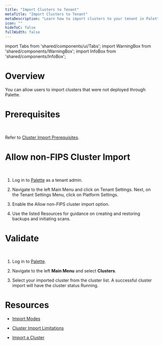 ```yaml
---
title: "Import Clusters to Tenant"
metaTitle: "Import Clusters to Tenant"
metaDescription: "Learn how to import clusters to your tenant in Palette."
icon: ""
hideToC: false
fullWidth: false
---
```


import Tabs from 'shared/components/ui/Tabs';
import WarningBox from 'shared/components/WarningBox';
import InfoBox from 'shared/components/InfoBox';


# Overview

You can allow users to import clusters that were not deployed through Palette.

# Prerequisites

<br />

Refer to [Cluster Import Prerequisites](/clusters/imported-clusters/cluster-import#prerequisites).


# Allow non-FIPS Cluster Import

<br />

1. Log in to [Palette](https://console.spectrocloud.com/) as a tenant admin.


2. Navigate to the left Main Menu and click on Tenant Settings. Next, on the Tenant Settings Menu, click on Platform Settings.


3. Enable the Allow non-FIPS cluster import option.


4. Use the listed Resources for guidance on creating and restoring backups and initiating scans. 


# Validate

<br />

1. Log in to [Palette](https://console.spectrocloud.com/).


2. Navigate to the left **Main Menu** and select **Clusters**.


3. Select your imported cluster from the cluster list. A successful cluster import will have the cluster status Running.


# Resources

- [Import Modes](/clusters/imported-clusters#importmodes)


- [Cluster Import Limitations](/clusters/imported-clusters#limitations)


- [Import a Cluster](/clusters/imported-clusters/cluster-import)
